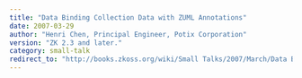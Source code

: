 ```yaml
---
title: "Data Binding Collection Data with ZUML Annotations"
date: 2007-03-29
author: "Henri Chen, Principal Engineer, Potix Corporation"
version: "ZK 2.3 and later."
category: small-talk
redirect_to: "http://books.zkoss.org/wiki/Small Talks/2007/March/Data Binding Collection Data with ZUML Annotations"
---
```

